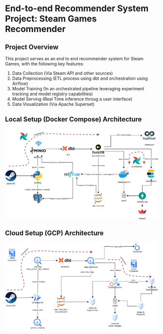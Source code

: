 # End-to-end Recommender System Project: Steam Games Recommender

## Project Overview
This project serves as an end to end recommender system for Steam Games, with the following key features:
1. Data Collection (Via Steam API and other sources)
2. Data Preprocessing (ETL process using dbt and orchestration using Airflow)
3. Model Training (In an orchestrated pipeline leveraging experiment tracking and model registry capabilities)
4. Model Serving (Real Time inference throug a user interface)
5. Data Visualization (Via Apache Superset)

## Local Setup (Docker Compose) Architecture
![steam-games-rec.png](docs/imgs/steam-games-rec-local.png)

## Cloud Setup (GCP) Architecture
![steam-games-rec.png](docs/imgs/steam-games-rec-gcp.png)